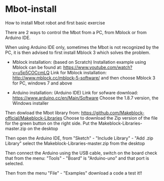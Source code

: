 # Mbot-install
How to install Mbot robot and first basic exercise

There are 2 ways to control the Mbot from a PC, 
from Mblock or from Arduino IDE.

When using Arduino IDE only, sometimes the Mbot is not recognized by the PC,
it is then advised to first install Mblock 3 which solves the problem.


- Mblock installation: (based on Scratch)
Installation example using Mblock can be found at: https://www.youtube.com/watch?v=u5p5COCcmLQ
Link for Mblock installation:
http://www.mblock.cc/mblock-5-software/   and then choose Mblock 3 for PC, windows 7 and above


- Arduino installation: (Arduino IDE)
Link for sofware download: https://www.arduino.cc/en/Main/Software
Choose the 1.8.7 version, the Windows installer

Then dowload the Mbot library from: https://github.com/Makeblock-official/Makeblock-Libraries
Choose to download the Zip version of the file for the green button on the right side.
Put the Makeblock-Libraries-master.zip on the desktop

Then open the Arduino IDE, from 
"Sketch" - "Include Library" - "Add .zip Library" 
select the Makeblock-Libraries-master.zip from the desktop

Then connect the Arduino using the USB cable, switch on the board
check that from the menu: "Tools" - "Board" is "Arduino-uno" and that port is selected.

Then from the menu "File" - "Examples"
download a code a test it!!
